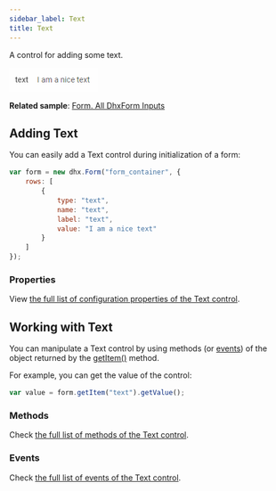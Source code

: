```yaml
---
sidebar_label: Text
title: Text
---          
```


A control for adding some text.

![Text](../assets/form/form_text.png)

**Related sample**: [Form. All DhxForm Inputs](https://snippet.dhtmlx.com/ikyyekxq)

## Adding Text

You can easily add a Text control during initialization of a form:

~~~js
var form = new dhx.Form("form_container", {
    rows: [
		{
			type: "text",
            name: "text",
            label: "text",						
			value: "I am a nice text"
		}
    ]
});
~~~

### Properties

View [the full list of configuration properties of the Text control](form/api/text/api_text_properties.md).

## Working with Text

You can manipulate a Text control by using methods (or [events](#eventhandling)) of the object returned by the [getItem()](form/api/form_getitem_method.md) method.

For example, you can get the value of the control:

~~~js
var value = form.getItem("text").getValue();
~~~

### Methods

Check [the full list of methods of the Text control](form/api/api_overview.md#text-methods).


### Events

Check [the full list of events of the Text control](form/api/api_overview.md#text-events).